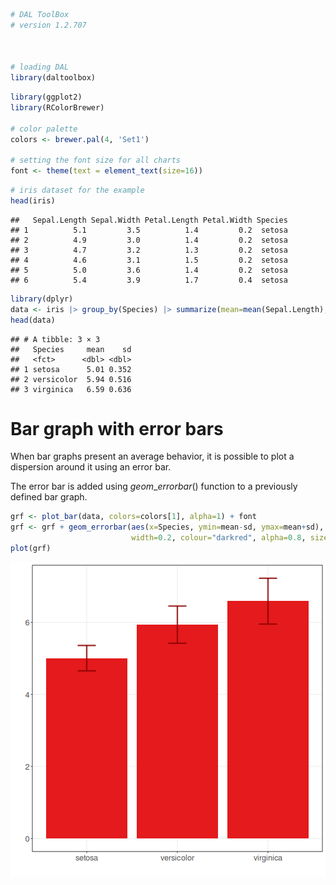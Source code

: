 
``` r
# DAL ToolBox
# version 1.2.707



# loading DAL
library(daltoolbox) 
```


``` r
library(ggplot2)
library(RColorBrewer)

# color palette
colors <- brewer.pal(4, 'Set1')

# setting the font size for all charts
font <- theme(text = element_text(size=16))
```


``` r
# iris dataset for the example
head(iris)
```

```
##   Sepal.Length Sepal.Width Petal.Length Petal.Width Species
## 1          5.1         3.5          1.4         0.2  setosa
## 2          4.9         3.0          1.4         0.2  setosa
## 3          4.7         3.2          1.3         0.2  setosa
## 4          4.6         3.1          1.5         0.2  setosa
## 5          5.0         3.6          1.4         0.2  setosa
## 6          5.4         3.9          1.7         0.4  setosa
```


``` r
library(dplyr)
data <- iris |> group_by(Species) |> summarize(mean=mean(Sepal.Length), sd=sd(Sepal.Length))
head(data)
```

```
## # A tibble: 3 × 3
##   Species     mean    sd
##   <fct>      <dbl> <dbl>
## 1 setosa      5.01 0.352
## 2 versicolor  5.94 0.516
## 3 virginica   6.59 0.636
```

# Bar graph with error bars
When bar graphs present an average behavior, it is possible to plot a dispersion around it using an error bar.

The error bar is added using $geom\_errorbar()$ function to a previously defined bar graph. 


``` r
grf <- plot_bar(data, colors=colors[1], alpha=1) + font
grf <- grf + geom_errorbar(aes(x=Species, ymin=mean-sd, ymax=mean+sd), 
                           width=0.2, colour="darkred", alpha=0.8, size=1.1) 
plot(grf)
```

![plot of chunk unnamed-chunk-5](fig/grf_bar_error/unnamed-chunk-5-1.png)

